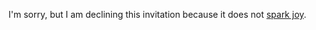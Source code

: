I'm sorry, but I am declining this invitation because it does not [spark joy](https://konmari.com/marie-kondo-rules-of-tidying-sparks-joy/).
